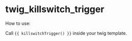 # twig_killswitch_trigger

How to use:

Call `{{ killswitchTrigger() }}` inside your twig template.
